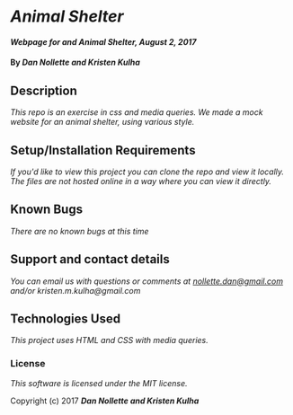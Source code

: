 # _Animal Shelter_

#### _Webpage for and Animal Shelter, August 2, 2017_

#### By _**Dan Nollette and Kristen Kulha**_

## Description

_This repo is an exercise in css and media queries. We made a mock website for an animal shelter, using various style._

## Setup/Installation Requirements

_If you'd like to view this project you can clone the repo and view it locally. The files are not hosted online in a way where you can view it directly._

## Known Bugs

_There are no known bugs at this time_

## Support and contact details

_You can email us with questions or comments at nollette.dan@gmail.com and/or kristen.m.kulha@gmail.com_

## Technologies Used

_This project uses HTML and CSS with media queries._

### License

*This software is licensed under the MIT license.*

Copyright (c) 2017 **_Dan Nollette and Kristen Kulha_**
